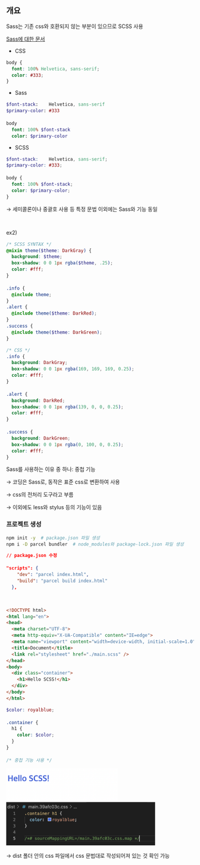 ## 개요

Sass는 기존 css와 호환되지 않는 부분이 있으므로 SCSS 사용

[Sass에 대한 문서](https://sass-lang.com/)

- CSS

```css
body {
  font: 100% Helvetica, sans-serif;
  color: #333;
}
```

- Sass

```sass
$font-stack:    Helvetica, sans-serif
$primary-color: #333

body
  font: 100% $font-stack
  color: $primary-color
```

- SCSS

```scss
$font-stack:    Helvetica, sans-serif;
$primary-color: #333;

body {
  font: 100% $font-stack;
  color: $primary-color;
}
```

→ 세미콜론이나 중괄호 사용 등 특정 문법 이외에는 Sass와 기능 동일

<br/>

ex2)

```scss
/* SCSS SYNTAX */
@mixin theme($theme: DarkGray) {
  background: $theme;
  box-shadow: 0 0 1px rgba($theme, .25);
  color: #fff;
}

.info {
  @include theme;
}
.alert {
  @include theme($theme: DarkRed);
}
.success {
  @include theme($theme: DarkGreen);
}
```

```css
/* CSS */
.info {
  background: DarkGray;
  box-shadow: 0 0 1px rgba(169, 169, 169, 0.25);
  color: #fff;
}

.alert {
  background: DarkRed;
  box-shadow: 0 0 1px rgba(139, 0, 0, 0.25);
  color: #fff;
}

.success {
  background: DarkGreen;
  box-shadow: 0 0 1px rgba(0, 100, 0, 0.25);
  color: #fff;
}
```

Sass를 사용하는 이유 중 하나: 중첩 기능

→ 코딩은 Sass로, 동작은 표준 css로 변환하여 사용

→ css의 전처리 도구라고 부름

→ 이외에도 less와 stylus 등의 기능이 있음

### 프로젝트 생성

```bash
npm init -y  # package.json 파일 생성
npm i -D parcel bundler  # node_modules와 package-lock.json 파일 생성
```

```json
// package.json 수정

"scripts": {
    "dev": "parcel index.html",
    "build": "parcel build index.html"
  },
```

<br/>

```html
<!DOCTYPE html>
<html lang="en">
<head>
  <meta charset="UTF-8">
  <meta http-equiv="X-UA-Compatible" content="IE=edge">
  <meta name="viewport" content="width=device-width, initial-scale=1.0">
  <title>Document</title>
  <link rel="stylesheet" href="./main.scss" />
</head>
<body>
  <div class="container">
    <h1>Hello SCSS!</h1>
  </div>
</body>
</html>
```

```scss
$color: royalblue;

.container {
  h1 {
    color: $color;
  }
}

/* 중첩 기능 사용 */
```

<img src="./images/1-31.png" width="300px" />

<img src="./images/1-1.png" width="400px" />

→ dist 폴더 안의 css 파일에서 css 문법대로 작성되어져 있는 것 확인 가능